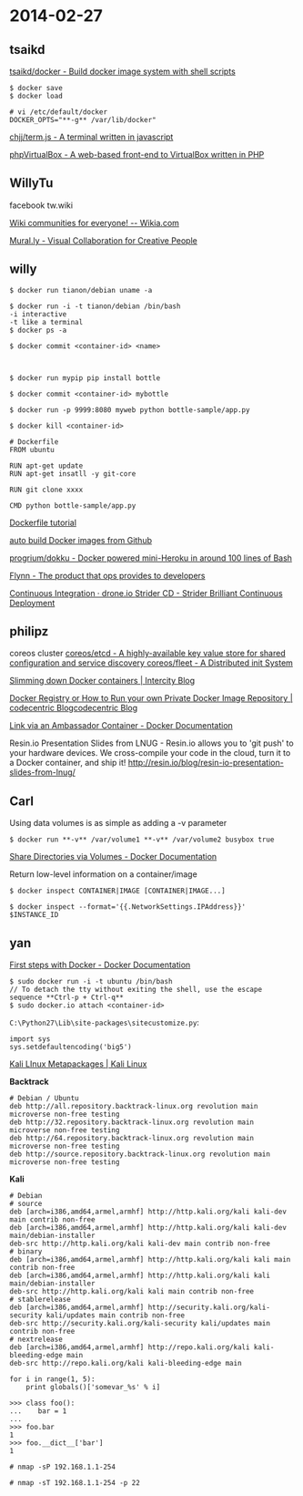 # 2014-02-27

## tsaikd

[tsaikd/docker - Build docker image system with shell scripts](http://github.com/tsaikd/docker)

```
$ docker save
$ docker load
```

```
# vi /etc/default/docker
DOCKER_OPTS="**-g** /var/lib/docker"
```

[chjj/term.js - A terminal written in javascript](https://github.com/chjj/term.js/)

[phpVirtualBox - A web-based front-end to VirtualBox written in PHP](http://sourceforge.net/projects/phpvirtualbox/)


## WillyTu

facebook tw.wiki

[Wiki communities for everyone! -- Wikia.com](http://www.wikia.com/Wikia)

[Mural.ly - Visual Collaboration for Creative People](https://mural.ly/#/murals)

## willy


```
$ docker run tianon/debian uname -a

$ docker run -i -t tianon/debian /bin/bash
-i interactive
-t like a terminal
$ docker ps -a

$ docker commit <container-id> <name>



$ docker run mypip pip install bottle

$ docker commit <container-id> mybottle

$ docker run -p 9999:8080 myweb python bottle-sample/app.py

$ docker kill <container-id>
```

```
# Dockerfile
FROM ubuntu

RUN apt-get update
RUN apt-get insatll -y git-core

RUN git clone xxxx

CMD python bottle-sample/app.py
```


[Dockerfile tutorial](https://www.docker.io/learn/dockerfile/level1/)


[auto build Docker images from Github](https://index.docker.io/)

[progrium/dokku - Docker powered mini-Heroku in around 100 lines of Bash](https://github.com/progrium/dokku)

[Flynn - The product that ops provides to developers](https://flynn.io/)

[Continuous Integration · drone.io ](https://drone.io/)
[Strider CD - Strider Brilliant Continuous Deployment ](http://stridercd.com/)


## philipz


coreos cluster
[coreos/etcd - A highly-available key value store for shared configuration and service discovery ](https://github.com/coreos/etcd)
[coreos/fleet - A Distributed init System ](https://github.com/coreos/fleet)

[Slimming down Docker containers | Intercity Blog ](http://blog.intercityup.com/downsizing-docker-containers/)

[Docker Registry or How to Run your own Private Docker Image Repository | codecentric Blogcodecentric Blog ](https://blog.codecentric.de/en/2014/02/docker-registry-run-private-docker-image-repository/)

[Link via an Ambassador Container - Docker Documentation ](http://docs.docker.io/en/latest/use/ambassador_pattern_linking/)

Resin.io Presentation Slides from LNUG - Resin.io allows you to 'git push' to your hardware devices. We cross-compile your code in the cloud, turn it to a Docker container, and ship it!
<http://resin.io/blog/resin-io-presentation-slides-from-lnug/>


## Carl


Using data volumes is as simple as adding a -v parameter

```
$ docker run **-v** /var/volume1 **-v** /var/volume2 busybox true
```

[Share Directories via Volumes - Docker Documentation ](http://docs.docker.io/en/latest/use/working_with_volumes/)


Return low-level information on a container/image


```
$ docker inspect CONTAINER|IMAGE [CONTAINER|IMAGE...]

$ docker inspect --format='{{.NetworkSettings.IPAddress}}' $INSTANCE_ID
```


## yan


[First steps with Docker - Docker Documentation ](http://docs.docker.io/en/latest/use/basics/)

```
$ sudo docker run -i -t ubuntu /bin/bash
// To detach the tty without exiting the shell, use the escape sequence **Ctrl-p + Ctrl-q**
$ sudo docker.io attach <container-id>
```

`C:\Python27\Lib\site-packages\sitecustomize.py`:

```
import sys
sys.setdefaultencoding('big5')
```

[Kali LInux Metapackages | Kali Linux ](http://www.kali.org/news/kali-linux-metapackages/)

**Backtrack**

```
# Debian / Ubuntu
deb http://all.repository.backtrack-linux.org revolution main microverse non-free testing
deb http://32.repository.backtrack-linux.org revolution main microverse non-free testing
deb http://64.repository.backtrack-linux.org revolution main microverse non-free testing
deb http://source.repository.backtrack-linux.org revolution main microverse non-free testing
```

**Kali**

```
# Debian
# source
deb [arch=i386,amd64,armel,armhf] http://http.kali.org/kali kali-dev main contrib non-free
deb [arch=i386,amd64,armel,armhf] http://http.kali.org/kali kali-dev main/debian-installer
deb-src http://http.kali.org/kali kali-dev main contrib non-free
# binary
deb [arch=i386,amd64,armel,armhf] http://http.kali.org/kali kali main contrib non-free
deb [arch=i386,amd64,armel,armhf] http://http.kali.org/kali kali main/debian-installer
deb-src http://http.kali.org/kali kali main contrib non-free
# stablerelease
deb [arch=i386,amd64,armel,armhf] http://security.kali.org/kali-security kali/updates main contrib non-free
deb-src http://security.kali.org/kali-security kali/updates main contrib non-free
# nextrelease
deb [arch=i386,amd64,armel,armhf] http://repo.kali.org/kali kali-bleeding-edge main
deb-src http://repo.kali.org/kali kali-bleeding-edge main
```

```
for i in range(1, 5):
    print globals()['somevar_%s' % i]
```

```
>>> class foo():
...    bar = 1
...
>>> foo.bar
1
>>> foo.__dict__['bar']
1
```

```
# nmap -sP 192.168.1.1-254

# nmap -sT 192.168.1.1-254 -p 22
```
